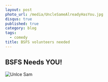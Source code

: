 ```yaml
---
layout: post
photo_url: /media/UncleSameAlreadyHasYou.jpg
disqus: true
published: true
category: blog
tags: 
  - comedy
title: BSFS volunteers needed
---
```


## BSFS Needs YOU!

![Unlce Sam]({{site.baseurl}}/media/UncleSameAlreadyHasYou.jpg)


